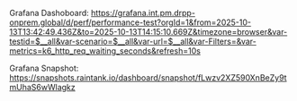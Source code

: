 Grafana Dashoboard: https://grafana.int.pm.drpp-onprem.global/d/perf/performance-test?orgId=1&from=2025-10-13T13:42:49.436Z&to=2025-10-13T14:15:10.669Z&timezone=browser&var-testid=$__all&var-scenario=$__all&var-url=$__all&var-Filters=&var-metrics=k6_http_req_waiting_seconds&refresh=10s

Grafana Snapshot: https://snapshots.raintank.io/dashboard/snapshot/fLwzv2XZ590XnBeZy9tmUhaS6wWlagkz